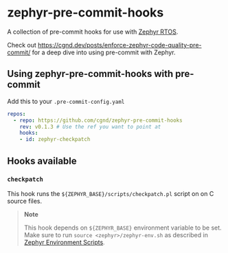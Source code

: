 # zephyr-pre-commit-hooks

A collection of pre-commit hooks for use with [Zephyr RTOS](https://github.com/zephyrproject-rtos/zephyr).

Check out https://cgnd.dev/posts/enforce-zephyr-code-quality-pre-commit/ for a deep dive into using pre-commit with Zephyr.

## Using zephyr-pre-commit-hooks with pre-commit

Add this to your `.pre-commit-config.yaml`

```yaml
repos:
  - repo: https://github.com/cgnd/zephyr-pre-commit-hooks
    rev: v0.1.3 # Use the ref you want to point at
    hooks:
    - id: zephyr-checkpatch
```

## Hooks available

### `checkpatch`

This hook runs the `${ZEPHYR_BASE}/scripts/checkpatch.pl` script on on C source files.

> **Note**
>
> This hook depends on `${ZEPHYR_BASE}` environment variable to be set. Make sure to run `source <zephyr>/zephyr-env.sh` as described in [Zephyr Environment Scripts](https://docs.zephyrproject.org/latest/develop/env_vars.html#zephyr-environment-scripts).
